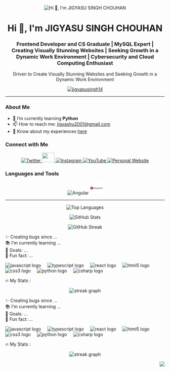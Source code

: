 <p align="center">
  <img alt="Hi 👋, I'm JIGYASU SINGH CHOUHAN" src="https://user-images.githubusercontent.com/55389276/140866485-8fb1c876-9a8f-4d6a-98dc-08c4981eaf70.gif" width="400">
</p>

<h1 align="center">Hi 👋, I'm JIGYASU SINGH CHOUHAN</h1>
<h3 align="center">Frontend Developer and CS Graduate | MySQL Expert | Creating Visually Stunning Websites | Seeking Growth in a Dynamic Work Environment | Cybersecurity and Cloud Computing Enthusiast</h3>
<p align="center">Driven to Create Visually Stunning Websites and Seeking Growth in a Dynamic Work Environment</p>

<p align="center">
  <a href="https://twitter.com/jigyasusingh14" target="_blank">
    <img src="https://img.shields.io/twitter/follow/jigyasusingh14?logo=twitter&style=for-the-badge" alt="jigyasusingh14">
  </a>
</p>

---

### About Me

- 🌱 I’m currently learning **Python**
- 📫 How to reach me: [jigyashu2001@gmail.com](mailto:jigyashu2001@gmail.com)
- 📄 Know about my experiences [here](https://drive.google.com/file/d/1zZ8fKBiWUIAMFPpS2-Dmr32MMUoP2B4q/view?usp=share_link)

### Connect with Me

<p align="center">
  <a href="https://twitter.com/jigyasusingh14" target="blank">
    <img src="https://raw.githubusercontent.com/rahuldkjain/github-profile-readme-generator/master/src/images/icons/Social/twitter.svg" alt="Twitter" height="30" width="40">
  </a>
  <a href="https://linkedin.com/in/jigyasusinghchouahn" target="blank">
    <img src="https://raw.githubusercontent.com/rahuldkjain/github-profile-readme-generator/master/src/images/icons/Social/linked-in-alt.svg" alt "LinkedIn" height="30" width="40">
  </a>
  <a href="https://instagram.com/jigyasu_singh_" target="blank">
    <img src="https://raw.githubusercontent.com/rahuldkjain/github-profile-readme-generator/master/src/images/icons/Social/instagram.svg" alt="Instagram" height="30" width="40">
  </a>
  <a href="https://www.youtube.com/c/@technicaljigs" target="blank">
    <img src="https://raw.githubusercontent.com/rahuldkjain/github-profile-readme-generator/master/src/images/icons/Social/youtube.svg" alt="YouTube" height="30" width="40">
  </a>
  <a href="https://jigyasu2001.carrd.co/" target="blank">
    <img src="https://raw.githubusercontent.com/rahuldkjain/github-profile-readme-generator/master/src/images/icons/Social/rss.svg" alt="Personal Website" height="30" width="40">
  </a>
</p>

### Languages and Tools

<p align="center">
  <img src="https://angular.io/assets/images/logos/angular/angular.svg" alt="Angular" width="40" height="40">
  <img src="https://raw.githubusercontent.com/devicons/devicon/master/icons/angularjs/angularjs-original-wordmark.svg" alt="AngularJS" width="40" height="40">
  <!-- Add more icons for your languages and tools here -->
</p>

---

<p align="center">
  <img src="https://github-readme-stats.vercel.app/api/top-langs?username=jigyasusinghchouhan&show_icons=true&locale=en&layout=compact" alt="Top Languages">
</p>

<p align="center">
  <img src="https://github-readme-stats.vercel.app/api?username=jigyasusinghchouhan&show_icons=true&locale=en" alt="GitHub Stats">
</p>

<p align="center">
  <img src="https://github-readme-streak-stats.herokuapp.com/?user=jigyasusinghchouhan" alt="GitHub Streak">
</p>

<p align="left">✨ Creating bugs since ...<br>📚 I'm currently learning ...<br>🎯 Goals: ...<br>🎲 Fun fact: ...</p>
<div align="left">
  <img src="https://cdn.jsdelivr.net/gh/devicons/devicon/icons/javascript/javascript-original.svg" height="40" alt="javascript logo"  />
  <img width="12" />
  <img src="https://cdn.jsdelivr.net/gh/devicons/devicon/icons/typescript/typescript-original.svg" height="40" alt="typescript logo"  />
  <img width="12" />
  <img src="https://cdn.jsdelivr.net/gh/devicons/devicon/icons/react/react-original.svg" height="40" alt="react logo"  />
  <img width="12" />
  <img src="https://cdn.jsdelivr.net/gh/devicons/devicon/icons/html5/html5-original.svg" height="40" alt="html5 logo"  />
  <img width="12" />
  <img src="https://cdn.jsdelivr.net/gh/devicons/devicon/icons/css3/css3-original.svg" height="40" alt="css3 logo"  />
  <img width="12" />
  <img src="https://cdn.jsdelivr.net/gh/devicons/devicon/icons/python/python-original.svg" height="40" alt="python logo"  />
  <img width="12" />
  <img src="https://cdn.jsdelivr.net/gh/devicons/devicon/icons/csharp/csharp-original.svg" height="40" alt="csharp logo"  />
</div>

<p align="left">🔥   My Stats :</p>

<div align="center">
  <img src="https://streak-stats.demolab.com?user=jigyasusinghchouhan&locale=en&mode=daily&theme=dark&hide_border=false&border_radius=5&order=3" alt="streak graph" height="220">
</div>

<p align="left">✨ Creating bugs since ...<br>📚 I'm currently learning ...<br>🎯 Goals: ...<br>🎲 Fun fact: ...</p>
<div align="left">
  <img src="https://cdn.jsdelivr.net/gh/devicons/devicon/icons/javascript/javascript-original.svg" height="30" alt="javascript logo"  />
  <img width="12" />
  <img src="https://cdn.jsdelivr.net/gh/devicons/devicon/icons/typescript/typescript-original.svg" height="30" alt="typescript logo"  />
  <img width="12" />
  <img src="https://cdn.jsdelivr.net/gh/devicons/devicon/icons/react/react-original.svg" height="30" alt="react logo"  />
  <img width="12" />
  <img src="https://cdn.jsdelivr.net/gh/devicons/devicon/icons/html5/html5-original.svg" height="30" alt="html5 logo"  />
  <img width="12" />
  <img src="https://cdn.jsdelivr.net/gh/devicons/devicon/icons/css3/css3-original.svg" height="30" alt="css3 logo"  />
  <img width="12" />
  <img src="https://cdn.jsdelivr.net/gh/devicons/devicon/icons/python/python-original.svg" height="30" alt="python logo"  />
  <img width="12" />
  <img src="https://cdn.jsdelivr.net/gh/devicons/devicon/icons/csharp/csharp-original.svg" height="30" alt="csharp logo"  />
</div>

<p align="left">🔥   My Stats :</p>

<div align="center">
  <img src="https://streak-stats.demolab.com?user=jigyasusinghchouhan&locale=en&mode=daily&theme=dark&hide_border=false&border_radius=5&order=3" height="220" alt="streak graph">
</div>

<p align="center">
  <img align="right" height="150" src="https://i.imgflip.com/65efzo.gif"  />
</p>

